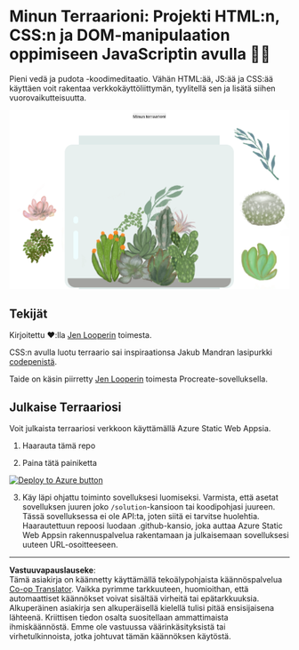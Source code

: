<!--
CO_OP_TRANSLATOR_METADATA:
{
  "original_hash": "6329fbe8bd936068debd78cca6f09c0a",
  "translation_date": "2025-08-27T20:11:59+00:00",
  "source_file": "3-terrarium/solution/README.md",
  "language_code": "fi"
}
-->
# Minun Terraarioni: Projekti HTML:n, CSS:n ja DOM-manipulaation oppimiseen JavaScriptin avulla 🌵🌱

Pieni vedä ja pudota -koodimeditaatio. Vähän HTML:ää, JS:ää ja CSS:ää käyttäen voit rakentaa verkkokäyttöliittymän, tyylitellä sen ja lisätä siihen vuorovaikutteisuutta.

![minun terraarioni](../../../../translated_images/screenshot_gray.0c796099a1f9f25e40aa55ead81f268434c00af30d7092490759945eda63067d.fi.png)

## Tekijät

Kirjoitettu ♥️:lla [Jen Looperin](https://www.twitter.com/jenlooper) toimesta.

CSS:n avulla luotu terraario sai inspiraationsa Jakub Mandran lasipurkki [codepenistä](https://codepen.io/Rotarepmi/pen/rjpNZY).

Taide on käsin piirretty [Jen Looperin](http://jenlooper.com) toimesta Procreate-sovelluksella.

## Julkaise Terraariosi

Voit julkaista terraariosi verkkoon käyttämällä Azure Static Web Appsia.

1. Haarauta tämä repo

2. Paina tätä painiketta

[![Deploy to Azure button](https://aka.ms/deploytoazurebutton)](https://portal.azure.com/?feature.customportal=false&WT.mc_id=academic-77807-sagibbon#create/Microsoft.StaticApp)

3. Käy läpi ohjattu toiminto sovelluksesi luomiseksi. Varmista, että asetat sovelluksen juuren joko `/solution`-kansioon tai koodipohjasi juureen. Tässä sovelluksessa ei ole API:ta, joten siitä ei tarvitse huolehtia. Haarautettuun repoosi luodaan .github-kansio, joka auttaa Azure Static Web Appsin rakennuspalvelua rakentamaan ja julkaisemaan sovelluksesi uuteen URL-osoitteeseen.

---

**Vastuuvapauslauseke**:  
Tämä asiakirja on käännetty käyttämällä tekoälypohjaista käännöspalvelua [Co-op Translator](https://github.com/Azure/co-op-translator). Vaikka pyrimme tarkkuuteen, huomioithan, että automaattiset käännökset voivat sisältää virheitä tai epätarkkuuksia. Alkuperäinen asiakirja sen alkuperäisellä kielellä tulisi pitää ensisijaisena lähteenä. Kriittisen tiedon osalta suositellaan ammattimaista ihmiskäännöstä. Emme ole vastuussa väärinkäsityksistä tai virhetulkinnoista, jotka johtuvat tämän käännöksen käytöstä.